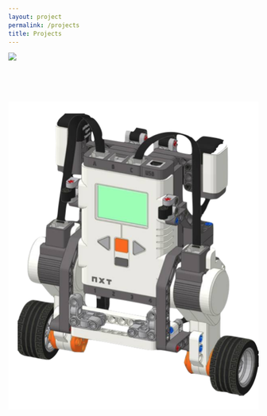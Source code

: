 ```yaml
---
layout: project
permalink: /projects
title: Projects
---
```


<div class="container">
  <div class="row">
    <div class="col-sm-4 fadeover" style="">
      <a href="{{ site.baseurl }}/computer-mouse-technical-drawings">
      	<img class="" src="{{ site.git_assets_url }}/mouse_header.png">
      </a>
    </div>
    <div class="col-sm-4 fadeover" style="margin-top:80px">
      <a href="{{ site.baseurl }}/lego-segway">
      	<img class="" src="/assets/lego_header.png">
      </a>
    </div>
  </div>
</div>

<script type="text/javascript">
	
	$('.fadeover').hover(function() {
	    $(this).find('img').fadeTo(300, 0.7);
	}, function() {
	    $(this).find('img').fadeTo(300, 1);
	});

</script>

 